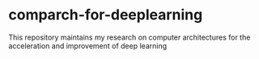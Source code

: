# comparch-for-deeplearning
This repository maintains my research on computer architectures for the acceleration and improvement of deep learning
